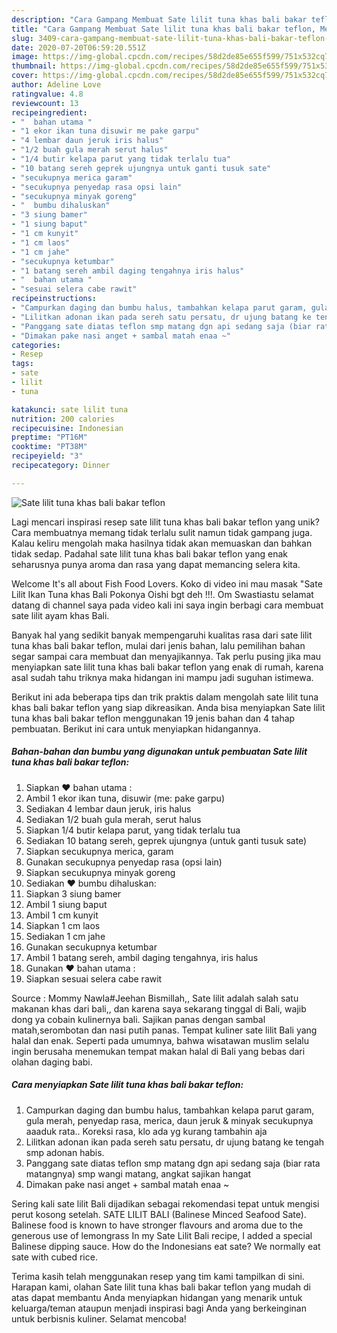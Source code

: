 ```yaml
---
description: "Cara Gampang Membuat Sate lilit tuna khas bali bakar teflon, Menggugah Selera"
title: "Cara Gampang Membuat Sate lilit tuna khas bali bakar teflon, Menggugah Selera"
slug: 3409-cara-gampang-membuat-sate-lilit-tuna-khas-bali-bakar-teflon-menggugah-selera
date: 2020-07-20T06:59:20.551Z
image: https://img-global.cpcdn.com/recipes/58d2de85e655f599/751x532cq70/sate-lilit-tuna-khas-bali-bakar-teflon-foto-resep-utama.jpg
thumbnail: https://img-global.cpcdn.com/recipes/58d2de85e655f599/751x532cq70/sate-lilit-tuna-khas-bali-bakar-teflon-foto-resep-utama.jpg
cover: https://img-global.cpcdn.com/recipes/58d2de85e655f599/751x532cq70/sate-lilit-tuna-khas-bali-bakar-teflon-foto-resep-utama.jpg
author: Adeline Love
ratingvalue: 4.8
reviewcount: 13
recipeingredient:
- "  bahan utama "
- "1 ekor ikan tuna disuwir me pake garpu"
- "4 lembar daun jeruk iris halus"
- "1/2 buah gula merah serut halus"
- "1/4 butir kelapa parut yang tidak terlalu tua"
- "10 batang sereh geprek ujungnya untuk ganti tusuk sate"
- "secukupnya merica garam"
- "secukupnya penyedap rasa opsi lain"
- "secukupnya minyak goreng"
- "  bumbu dihaluskan"
- "3 siung bamer"
- "1 siung baput"
- "1 cm kunyit"
- "1 cm laos"
- "1 cm jahe"
- "secukupnya ketumbar"
- "1 batang sereh ambil daging tengahnya iris halus"
- "  bahan utama "
- "sesuai selera cabe rawit"
recipeinstructions:
- "Campurkan daging dan bumbu halus, tambahkan kelapa parut garam, gula merah, penyedap rasa, merica, daun jeruk &amp; minyak secukupnya aaaduk rata.. Koreksi rasa, klo ada yg kurang tambahin aja"
- "Lilitkan adonan ikan pada sereh satu persatu, dr ujung batang ke tengah smp adonan habis."
- "Panggang sate diatas teflon smp matang dgn api sedang saja (biar rata matangnya) smp wangi matang, angkat sajikan hangat"
- "Dimakan pake nasi anget + sambal matah enaa ~"
categories:
- Resep
tags:
- sate
- lilit
- tuna

katakunci: sate lilit tuna 
nutrition: 200 calories
recipecuisine: Indonesian
preptime: "PT16M"
cooktime: "PT38M"
recipeyield: "3"
recipecategory: Dinner

---
```



![Sate lilit tuna khas bali bakar teflon](https://img-global.cpcdn.com/recipes/58d2de85e655f599/751x532cq70/sate-lilit-tuna-khas-bali-bakar-teflon-foto-resep-utama.jpg)

Lagi mencari inspirasi resep sate lilit tuna khas bali bakar teflon yang unik? Cara membuatnya memang tidak terlalu sulit namun tidak gampang juga. Kalau keliru mengolah maka hasilnya tidak akan memuaskan dan bahkan tidak sedap. Padahal sate lilit tuna khas bali bakar teflon yang enak seharusnya punya aroma dan rasa yang dapat memancing selera kita.

Welcome It&#39;s all about Fish Food Lovers. Koko di video ini mau masak &#34;Sate Lilit Ikan Tuna khas Bali Pokonya Oishi bgt deh !!!. Om Swastiastu selamat datang di channel saya pada video kali ini saya ingin berbagi cara membuat sate lilit ayam khas Bali.

Banyak hal yang sedikit banyak mempengaruhi kualitas rasa dari sate lilit tuna khas bali bakar teflon, mulai dari jenis bahan, lalu pemilihan bahan segar sampai cara membuat dan menyajikannya. Tak perlu pusing jika mau menyiapkan sate lilit tuna khas bali bakar teflon yang enak di rumah, karena asal sudah tahu triknya maka hidangan ini mampu jadi suguhan istimewa.


Berikut ini ada beberapa tips dan trik praktis dalam mengolah sate lilit tuna khas bali bakar teflon yang siap dikreasikan. Anda bisa menyiapkan Sate lilit tuna khas bali bakar teflon menggunakan 19 jenis bahan dan 4 tahap pembuatan. Berikut ini cara untuk menyiapkan hidangannya.

<!--inarticleads1-->

##### Bahan-bahan dan bumbu yang digunakan untuk pembuatan Sate lilit tuna khas bali bakar teflon:

1. Siapkan  ❤ bahan utama :
1. Ambil 1 ekor ikan tuna, disuwir (me: pake garpu)
1. Sediakan 4 lembar daun jeruk, iris halus
1. Sediakan 1/2 buah gula merah, serut halus
1. Siapkan 1/4 butir kelapa parut, yang tidak terlalu tua
1. Sediakan 10 batang sereh, geprek ujungnya (untuk ganti tusuk sate)
1. Siapkan secukupnya merica, garam
1. Gunakan secukupnya penyedap rasa (opsi lain)
1. Siapkan secukupnya minyak goreng
1. Sediakan  ❤ bumbu dihaluskan:
1. Siapkan 3 siung bamer
1. Ambil 1 siung baput
1. Ambil 1 cm kunyit
1. Siapkan 1 cm laos
1. Sediakan 1 cm jahe
1. Gunakan secukupnya ketumbar
1. Ambil 1 batang sereh, ambil daging tengahnya, iris halus
1. Gunakan  ❤ bahan utama :
1. Siapkan sesuai selera cabe rawit


Source : Mommy Nawla#Jeehan Bismillah,, Sate lilit adalah salah satu makanan khas dari bali,, dan karena saya sekarang tinggal di Bali, wajib dong ya cobain kulinernya bali. Sajikan panas dengan sambal matah,serombotan dan nasi putih panas. Tempat kuliner sate lilit Bali yang halal dan enak. Seperti pada umumnya, bahwa wisatawan muslim selalu ingin berusaha menemukan tempat makan halal di Bali yang bebas dari olahan daging babi. 

<!--inarticleads2-->

##### Cara menyiapkan Sate lilit tuna khas bali bakar teflon:

1. Campurkan daging dan bumbu halus, tambahkan kelapa parut garam, gula merah, penyedap rasa, merica, daun jeruk &amp; minyak secukupnya aaaduk rata.. Koreksi rasa, klo ada yg kurang tambahin aja
1. Lilitkan adonan ikan pada sereh satu persatu, dr ujung batang ke tengah smp adonan habis.
1. Panggang sate diatas teflon smp matang dgn api sedang saja (biar rata matangnya) smp wangi matang, angkat sajikan hangat
1. Dimakan pake nasi anget + sambal matah enaa ~


Sering kali sate lilit Bali dijadikan sebagai rekomendasi tepat untuk mengisi perut kosong setelah. SATE LILIT BALI (Balinese Minced Seafood Sate). Balinese food is known to have stronger flavours and aroma due to the generous use of lemongrass In my Sate Lilit Bali recipe, I added a special Balinese dipping sauce. How do the Indonesians eat sate? We normally eat sate with cubed rice. 

Terima kasih telah menggunakan resep yang tim kami tampilkan di sini. Harapan kami, olahan Sate lilit tuna khas bali bakar teflon yang mudah di atas dapat membantu Anda menyiapkan hidangan yang menarik untuk keluarga/teman ataupun menjadi inspirasi bagi Anda yang berkeinginan untuk berbisnis kuliner. Selamat mencoba!
